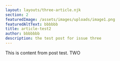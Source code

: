 ```yaml
---
layout: layouts/three-article.njk
section: 2
featuredImage: /assets/images/uploads/image1.png
featuredAltText: bbbbbb
title: article-test2
author: bbbbbbb
description: the test post for issue three
---
```


This is content from post test. TWO 